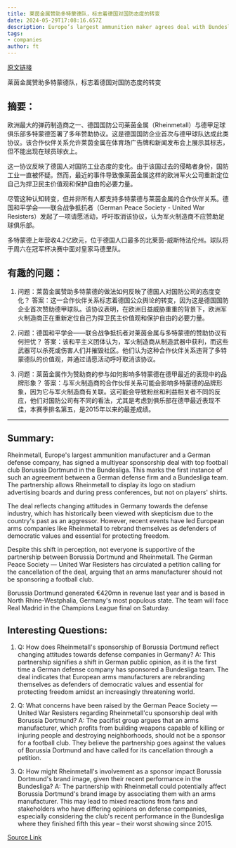```yaml
---
title: 莱茵金属赞助多特蒙德队，标志着德国对国防态度的转变
date: 2024-05-29T17:08:16.657Z
description: Europe’s largest ammunition maker agrees deal with Bundesliga club
tags: 
- companies
author: ft
---
```


[原文链接](https://ft.com/content/3098807c-4fe4-4e7b-8ad2-22c38be21ec8)

莱茵金属赞助多特蒙德队，标志着德国对国防态度的转变

## 摘要：
欧洲最大的弹药制造商之一、德国国防公司莱茵金属（Rheinmetall）与德甲足球俱乐部多特蒙德签署了多年赞助协议。这是德国国防企业首次与德甲球队达成此类协议。该合作伙伴关系允许莱茵金属在体育场广告牌和新闻发布会上展示其标志，但不能出现在球员球衣上。

这一协议反映了德国人对国防工业态度的变化。由于该国过去的侵略者身份，国防工业一直被怀疑。然而，最近的事件导致像莱茵金属这样的欧洲军火公司重新定位自己为捍卫民主价值观和保护自由的必要力量。

尽管这种认知转变，但并非所有人都支持多特蒙德与莱茵金属的合作伙伴关系。德国和平学会——联合战争抵抗者（German Peace Society - United War Resisters）发起了一项请愿活动，呼吁取消该协议，认为军火制造商不应赞助足球俱乐部。

多特蒙德上年营收4.2亿欧元，位于德国人口最多的北莱茵-威斯特法伦州。球队将于周六在冠军杯决赛中面对皇家马德里队。

## 有趣的问题：

1. 问题：莱茵金属赞助多特蒙德的做法如何反映了德国人对国防公司的态度变化？
   答案：这一合作伙伴关系标志着德国公众舆论的转变，因为这是德国国防企业首次赞助德甲球队。该协议表明，在欧洲日益威胁重重的背景下，欧洲军火制造商正在重新定位自己为捍卫民主价值观和保护自由的必要力量。

2. 问题：德国和平学会——联合战争抵抗者对莱茵金属与多特蒙德的赞助协议有何担忧？
   答案：该和平主义团体认为，军火制造商从制造武器中获利，而这些武器可以杀死或伤害人们并摧毁社区。他们认为这种合作伙伴关系违背了多特蒙德队的价值观，并通过请愿活动呼吁取消该协议。

3. 问题：莱茵金属作为赞助商的参与如何影响多特蒙德在德甲最近的表现中的品牌形象？
   答案：与军火制造商的合作伙伴关系可能会影响多特蒙德的品牌形象，因为它与军火制造商有关联。这可能会导致粉丝和利益相关者不同的反应，他们对国防公司有不同的看法，尤其是考虑到俱乐部在德甲最近表现不佳，本赛季排名第五，是2015年以来的最差成绩。

---

## Summary:
Rheinmetall, Europe's largest ammunition manufacturer and a German defense company, has signed a multiyear sponsorship deal with top football club Borussia Dortmund in the Bundesliga. This marks the first instance of such an agreement between a German defense firm and a Bundesliga team. The partnership allows Rheinmetall to display its logo on stadium advertising boards and during press conferences, but not on players' shirts.

The deal reflects changing attitudes in Germany towards the defense industry, which has historically been viewed with skepticism due to the country's past as an aggressor. However, recent events have led European arms companies like Rheinmetall to rebrand themselves as defenders of democratic values and essential for protecting freedom.

Despite this shift in perception, not everyone is supportive of the partnership between Borussia Dortmund and Rheinmetall. The German Peace Society — United War Resisters has circulated a petition calling for the cancellation of the deal, arguing that an arms manufacturer should not be sponsoring a football club.

Borussia Dortmund generated €420mn in revenue last year and is based in North Rhine-Westphalia, Germany's most populous state. The team will face Real Madrid in the Champions League final on Saturday.

## Interesting Questions:
1. Q: How does Rheinmetall's sponsorship of Borussia Dortmund reflect changing attitudes towards defense companies in Germany? 
   A: This partnership signifies a shift in German public opinion, as it is the first time a German defense company has sponsored a Bundesliga team. The deal indicates that European arms manufacturers are rebranding themselves as defenders of democratic values and essential for protecting freedom amidst an increasingly threatening world.
   
2. Q: What concerns have been raised by the German Peace Society — United War Resisters regarding Rheinmetall'cu sponsorship deal with Borussia Dortmund? 
   A: The pacifist group argues that an arms manufacturer, which profits from building weapons capable of killing or injuring people and destroying neighborhoods, should not be a sponsor for a football club. They believe the partnership goes against the values of Borussia Dortmund and have called for its cancellation through a petition.
   
3. Q: How might Rheinmetall's involvement as a sponsor impact Borussia Dortmund's brand image, given their recent performance in the Bundesliga? 
   A: The partnership with Rheinmetall could potentially affect Borussia Dortmund's brand image by associating them with an arms manufacturer. This may lead to mixed reactions from fans and stakeholders who have differing opinions on defense companies, especially considering the club's recent performance in the Bundesliga where they finished fifth this year – their worst showing since 2015.

[Source Link](https://ft.com/content/3098807c-4fe4-4e7b-8ad2-22c38be21ec8)

